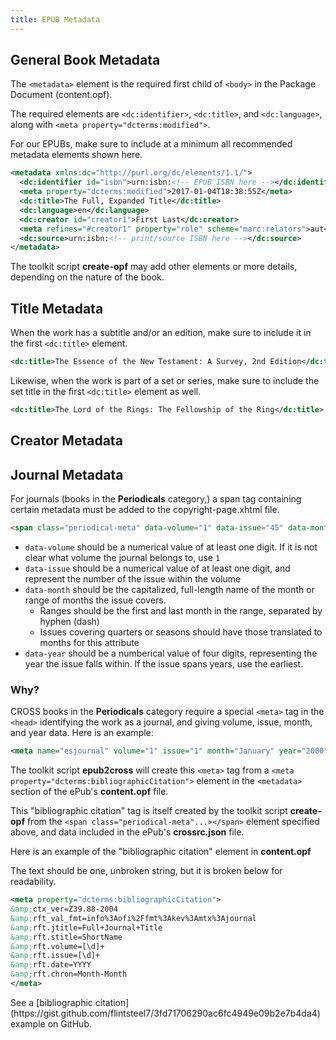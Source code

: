 ```yaml
---
title: EPUB Metadata
---
```


## General Book Metadata
The `<metadata>` element is the required first child of `<body>` in the Package Document (content.opf).

The required elements are `<dc:identifier>`, `<dc:title>`, and `<dc:language>`, along with `<meta property="dcterms:modified">`.

<aside class="caution">For our EPUBs, make sure to include at a minimum all recommended metadata elements shown here.</aside>

```xml
<metadata xmlns:dc="http://purl.org/dc/elements/1.1/">
  <dc:identifier id="isbn">urn:isbn:<!-- EPUB ISBN here --></dc:identifier>
  <meta property="dcterms:modified">2017-01-04T18:38:55Z</meta>
  <dc:title>The Full, Expanded Title</dc:title>
  <dc:language>en</dc:language>
  <dc:creator id="creator1">First Last</dc:creator>
  <meta refines="#creator1" property="role" scheme="marc:relators">aut</meta>
  <dc:source>urn:isbn:<!-- print/source ISBN here --></dc:source>
</metadata>
```

The toolkit script **create-opf** may add other elements or more details, depending on the nature of the book.

## Title Metadata

When the work has a subtitle and/or an edition, make sure to include it in the first `<dc:title>` element.

```xml
<dc:title>The Essence of the New Testament: A Survey, 2nd Edition</dc:title>
```

Likewise, when the work is part of a set or series, make sure to include the set title in the first `<dc:title>` element as well.

```xml
<dc:title>The Lord of the Rings: The Fellowship of the Ring</dc:title>
```

## Creator Metadata



## Journal Metadata

For journals (books in the **Periodicals** category,) a span tag containing certain metadata must be added to the copyright-page.xhtml file.

```html
<span class="periodical-meta" data-volume="1" data-issue="45" data-month="April-June" data-year="2001"></span>
```

- `data-volume` should be a numerical value of at least one digit. If it is not clear what volume the journal belongs to, use `1`
- `data-issue` should be a numerical value of at least one digit, and represent the number of the issue within the volume
- `data-month` should be the capitalized, full-length name of the month or range of months the issue covers. 
  - Ranges should be the first and last month in the range, separated by hyphen (dash)
  - Issues covering quarters or seasons should have those translated to months for this attribute
- `data-year` should be a numberical value of four digits, representing the year the issue falls within. If the issue spans years, use the earliest.

### Why?

CROSS books in the **Periodicals** category require a special `<meta>` tag in the `<head>` identifying the work as a journal, and giving volume, issue, month, and year data. Here is an example:

```xml
<meta name="esjournal" volume="1" issue="1" month="January" year="2000" />
```

The toolkit script **epub2cross** will create this `<meta>` tag from a `<meta property="dcterms:bibliographicCitation">` element in the `<metadata>` section of the ePub's **content.opf** file.

This "bibliographic citation" tag is itself created by the toolkit script **create-opf** from the `<span class="periodical-meta"...></span>` element specified above, and data included in the ePub's **crossrc.json** file.

Here is an example of the "bibliographic citation" element in **content.opf**

<aside class="caution">The text should be one, unbroken string, but it is broken below for readability.</aside>

```xml
<meta property="dcterms:bibliographicCitation">
&amp;ctx_ver=Z39.88-2004
&amp;rft_val_fmt=info%3Aofi%2Ffmt%3Akev%3Amtx%3Ajournal
&amp;rft.jtitle=Full+Journal+Title
&amp;rft.stitle=ShortName
&amp;rft.volume=[\d]+
&amp;rft.issue=[\d]+
&amp;rft.date=YYYY
&amp;rft.chron=Month-Month
</meta>
```

<aside class="notice">See a [bibliographic citation](https://gist.github.com/flintsteel7/3fd71706290ac6fc4949e09b2e7b4da4) example on GitHub.</aside>
